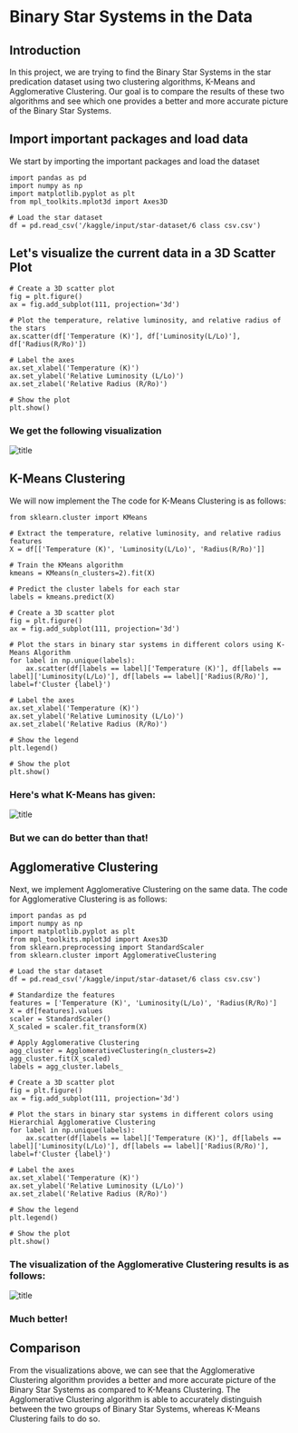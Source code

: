 # Binary Star Systems in the Data

## Introduction

In this project, we are trying to find the Binary Star Systems in the star predication dataset using two clustering algorithms, K-Means and Agglomerative Clustering. Our goal is to compare the results of these two algorithms and see which one provides a better and more accurate picture of the Binary Star Systems.

## Import important packages and load data

We start by importing the important packages and load the dataset

```
import pandas as pd
import numpy as np
import matplotlib.pyplot as plt
from mpl_toolkits.mplot3d import Axes3D

# Load the star dataset
df = pd.read_csv('/kaggle/input/star-dataset/6 class csv.csv')

```

## Let's visualize the current data in a 3D Scatter Plot

```
# Create a 3D scatter plot
fig = plt.figure()
ax = fig.add_subplot(111, projection='3d')

# Plot the temperature, relative luminosity, and relative radius of the stars
ax.scatter(df['Temperature (K)'], df['Luminosity(L/Lo)'], df['Radius(R/Ro)'])

# Label the axes
ax.set_xlabel('Temperature (K)')
ax.set_ylabel('Relative Luminosity (L/Lo)')
ax.set_zlabel('Relative Radius (R/Ro)')

# Show the plot
plt.show()
```

### We get the following visualization

![title](Images/initial_data.png)

## K-Means Clustering

We will now implement the The code for K-Means Clustering is as follows:

```
from sklearn.cluster import KMeans

# Extract the temperature, relative luminosity, and relative radius features
X = df[['Temperature (K)', 'Luminosity(L/Lo)', 'Radius(R/Ro)']]

# Train the KMeans algorithm
kmeans = KMeans(n_clusters=2).fit(X)

# Predict the cluster labels for each star
labels = kmeans.predict(X)

# Create a 3D scatter plot
fig = plt.figure()
ax = fig.add_subplot(111, projection='3d')

# Plot the stars in binary star systems in different colors using K-Means Algorithm
for label in np.unique(labels):
    ax.scatter(df[labels == label]['Temperature (K)'], df[labels == label]['Luminosity(L/Lo)'], df[labels == label]['Radius(R/Ro)'], label=f'Cluster {label}')

# Label the axes
ax.set_xlabel('Temperature (K)')
ax.set_ylabel('Relative Luminosity (L/Lo)')
ax.set_zlabel('Relative Radius (R/Ro)')

# Show the legend
plt.legend()

# Show the plot
plt.show()
```

### Here's what K-Means has given:

![title](Images/k_means.png)

### But we can do better than that!


## Agglomerative Clustering

Next, we implement Agglomerative Clustering on the same data. The code for Agglomerative Clustering is as follows:

```
import pandas as pd
import numpy as np
import matplotlib.pyplot as plt
from mpl_toolkits.mplot3d import Axes3D
from sklearn.preprocessing import StandardScaler
from sklearn.cluster import AgglomerativeClustering

# Load the star dataset
df = pd.read_csv('/kaggle/input/star-dataset/6 class csv.csv')

# Standardize the features
features = ['Temperature (K)', 'Luminosity(L/Lo)', 'Radius(R/Ro)']
X = df[features].values
scaler = StandardScaler()
X_scaled = scaler.fit_transform(X)

# Apply Agglomerative Clustering
agg_cluster = AgglomerativeClustering(n_clusters=2)
agg_cluster.fit(X_scaled)
labels = agg_cluster.labels_

# Create a 3D scatter plot
fig = plt.figure()
ax = fig.add_subplot(111, projection='3d')

# Plot the stars in binary star systems in different colors using Hierarchial Agglomerative Clustering
for label in np.unique(labels):
    ax.scatter(df[labels == label]['Temperature (K)'], df[labels == label]['Luminosity(L/Lo)'], df[labels == label]['Radius(R/Ro)'], label=f'Cluster {label}')

# Label the axes
ax.set_xlabel('Temperature (K)')
ax.set_ylabel('Relative Luminosity (L/Lo)')
ax.set_zlabel('Relative Radius (R/Ro)')

# Show the legend
plt.legend()

# Show the plot
plt.show()

```

### The visualization of the Agglomerative Clustering results is as follows:

![title](Images/agglomerative.png)

### Much better!

## Comparison

From the visualizations above, we can see that the Agglomerative Clustering algorithm provides a better and more accurate picture of the Binary Star Systems as compared to K-Means Clustering. The Agglomerative Clustering algorithm is able to accurately distinguish between the two groups of Binary Star Systems, whereas K-Means Clustering fails to do so.

